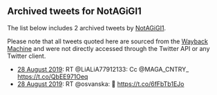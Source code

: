 ## Archived tweets for NotAGiGI1

The list below includes 2 archived tweets by
[NotAGiGI1](https://twitter.com/NotAGiGI1).

Please note that all tweets quoted here are sourced from the
[Wayback Machine](https://web.archive.org) and were not directly accessed through the Twitter API or
any Twitter client.

* [28 August 2019](https://web.archive.org/web/20190828162131/https://twitter.com/NotAGiGI1/status/1166747650508636161): RT @LiALiA77912133: Cc @MAGA_CNTRY_ https://t.co/QbEE971Oeq <!--1166747650508636161-->
* [28 August 2019](https://web.archive.org/web/20190828014615/https://twitter.com/NotAGiGI1/status/1166527382423068672): RT @osvanska: 🤫 https://t.co/6fFbTb1EJo <!--1166527382423068672-->

